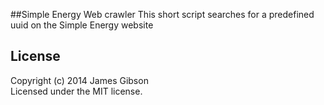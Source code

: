 ##Simple Energy Web crawler
This short script searches for a predefined uuid on the Simple Energy website

## License
Copyright (c) 2014 James Gibson  
Licensed under the MIT license.
